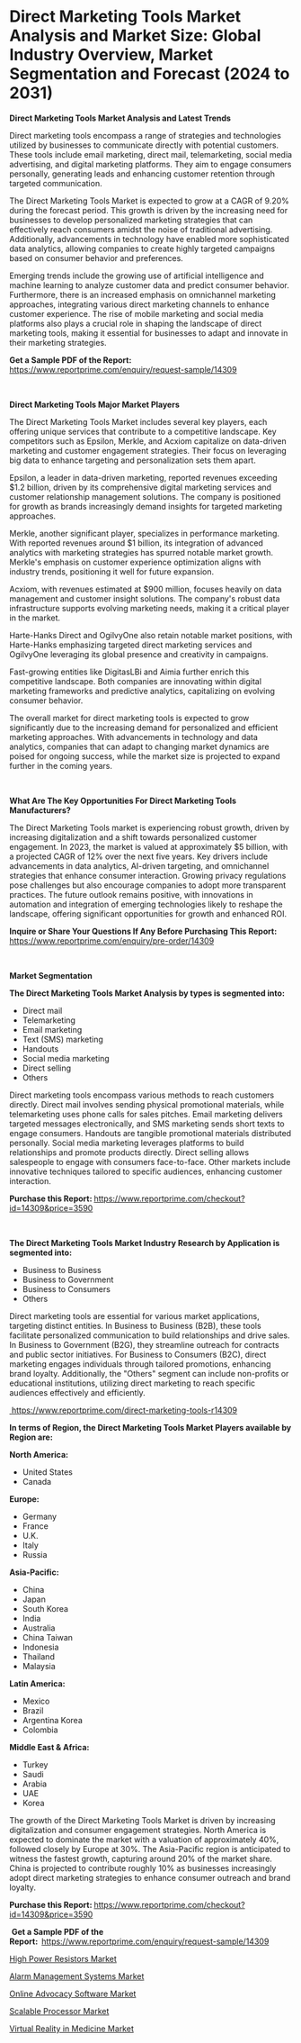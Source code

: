 <p><h1>Direct Marketing Tools Market Analysis and Market Size: Global Industry Overview, Market Segmentation and Forecast (2024 to 2031)</h1></p><p><strong>Direct Marketing Tools Market Analysis and Latest Trends</strong></p>
<p><p>Direct marketing tools encompass a range of strategies and technologies utilized by businesses to communicate directly with potential customers. These tools include email marketing, direct mail, telemarketing, social media advertising, and digital marketing platforms. They aim to engage consumers personally, generating leads and enhancing customer retention through targeted communication.</p><p>The Direct Marketing Tools Market is expected to grow at a CAGR of 9.20% during the forecast period. This growth is driven by the increasing need for businesses to develop personalized marketing strategies that can effectively reach consumers amidst the noise of traditional advertising. Additionally, advancements in technology have enabled more sophisticated data analytics, allowing companies to create highly targeted campaigns based on consumer behavior and preferences.</p><p>Emerging trends include the growing use of artificial intelligence and machine learning to analyze customer data and predict consumer behavior. Furthermore, there is an increased emphasis on omnichannel marketing approaches, integrating various direct marketing channels to enhance customer experience. The rise of mobile marketing and social media platforms also plays a crucial role in shaping the landscape of direct marketing tools, making it essential for businesses to adapt and innovate in their marketing strategies.</p></p>
<p><strong>Get a Sample PDF of the Report:&nbsp;</strong> <a href="https://www.reportprime.com/enquiry/request-sample/14309?utm_campaign=9&utm_medium=2&utm_source=Github&utm_content=ia&utm_term=16112024&utm_id=direct-marketing-tools">https://www.reportprime.com/enquiry/request-sample/14309</a></p>
<p>&nbsp;</p>
<p><strong>Direct Marketing Tools Major Market Players</strong></p>
<p><p>The Direct Marketing Tools Market includes several key players, each offering unique services that contribute to a competitive landscape. Key competitors such as Epsilon, Merkle, and Acxiom capitalize on data-driven marketing and customer engagement strategies. Their focus on leveraging big data to enhance targeting and personalization sets them apart.</p><p>Epsilon, a leader in data-driven marketing, reported revenues exceeding $1.2 billion, driven by its comprehensive digital marketing services and customer relationship management solutions. The company is positioned for growth as brands increasingly demand insights for targeted marketing approaches.</p><p>Merkle, another significant player, specializes in performance marketing. With reported revenues around $1 billion, its integration of advanced analytics with marketing strategies has spurred notable market growth. Merkle's emphasis on customer experience optimization aligns with industry trends, positioning it well for future expansion.</p><p>Acxiom, with revenues estimated at $900 million, focuses heavily on data management and customer insight solutions. The company's robust data infrastructure supports evolving marketing needs, making it a critical player in the market.</p><p>Harte-Hanks Direct and OgilvyOne also retain notable market positions, with Harte-Hanks emphasizing targeted direct marketing services and OgilvyOne leveraging its global presence and creativity in campaigns. </p><p>Fast-growing entities like DigitasLBi and Aimia further enrich this competitive landscape. Both companies are innovating within digital marketing frameworks and predictive analytics, capitalizing on evolving consumer behavior.</p><p>The overall market for direct marketing tools is expected to grow significantly due to the increasing demand for personalized and efficient marketing approaches. With advancements in technology and data analytics, companies that can adapt to changing market dynamics are poised for ongoing success, while the market size is projected to expand further in the coming years.</p></p>
<p>&nbsp;</p>
<p><strong>What Are The Key Opportunities For Direct Marketing Tools Manufacturers?</strong></p>
<p><p>The Direct Marketing Tools market is experiencing robust growth, driven by increasing digitalization and a shift towards personalized customer engagement. In 2023, the market is valued at approximately $5 billion, with a projected CAGR of 12% over the next five years. Key drivers include advancements in data analytics, AI-driven targeting, and omnichannel strategies that enhance consumer interaction. Growing privacy regulations pose challenges but also encourage companies to adopt more transparent practices. The future outlook remains positive, with innovations in automation and integration of emerging technologies likely to reshape the landscape, offering significant opportunities for growth and enhanced ROI.</p></p>
<p><strong>Inquire or Share Your Questions If Any Before Purchasing This Report:</strong> <a href="https://www.reportprime.com/enquiry/pre-order/14309?utm_campaign=9&utm_medium=2&utm_source=Github&utm_content=ia&utm_term=16112024&utm_id=direct-marketing-tools">https://www.reportprime.com/enquiry/pre-order/14309</a></p>
<p>&nbsp;</p>
<p><strong>Market Segmentation</strong></p>
<p><strong>The Direct Marketing Tools Market Analysis by types is segmented into:</strong></p>
<p><ul><li>Direct mail</li><li>Telemarketing</li><li>Email marketing</li><li>Text (SMS) marketing</li><li>Handouts</li><li>Social media marketing</li><li>Direct selling</li><li>Others</li></ul></p>
<p><p>Direct marketing tools encompass various methods to reach customers directly. Direct mail involves sending physical promotional materials, while telemarketing uses phone calls for sales pitches. Email marketing delivers targeted messages electronically, and SMS marketing sends short texts to engage consumers. Handouts are tangible promotional materials distributed personally. Social media marketing leverages platforms to build relationships and promote products directly. Direct selling allows salespeople to engage with consumers face-to-face. Other markets include innovative techniques tailored to specific audiences, enhancing customer interaction.</p></p>
<p><strong>Purchase this Report:&nbsp;</strong><a href="https://www.reportprime.com/checkout?id=14309&price=3590&utm_campaign=9&utm_medium=2&utm_source=Github&utm_content=ia&utm_term=16112024&utm_id=direct-marketing-tools">https://www.reportprime.com/checkout?id=14309&price=3590</a></p>
<p>&nbsp;</p>
<p><strong>The Direct Marketing Tools Market Industry Research by Application is segmented into:</strong></p>
<p><ul><li>Business to Business</li><li>Business to Government</li><li>Business to Consumers</li><li>Others</li></ul></p>
<p><p>Direct marketing tools are essential for various market applications, targeting distinct entities. In Business to Business (B2B), these tools facilitate personalized communication to build relationships and drive sales. In Business to Government (B2G), they streamline outreach for contracts and public sector initiatives. For Business to Consumers (B2C), direct marketing engages individuals through tailored promotions, enhancing brand loyalty. Additionally, the "Others" segment can include non-profits or educational institutions, utilizing direct marketing to reach specific audiences effectively and efficiently.</p></p>
<p><a href="https://www.reportprime.com/direct-marketing-tools-r14309?utm_campaign=9&utm_medium=2&utm_source=Github&utm_content=ia&utm_term=16112024&utm_id=direct-marketing-tools">&nbsp;https://www.reportprime.com/direct-marketing-tools-r14309</a></p>
<p><strong>In terms of Region, the Direct Marketing Tools Market Players available by Region are:</strong></p>
<p>
    <p> <strong> North America: </strong>
        <ul>
            <li>United States</li>
            <li>Canada</li>
        </ul>
        </p> 
    <p> <strong> Europe: </strong>
        <ul>
            <li>Germany</li>
            <li>France</li>
            <li>U.K.</li>
            <li>Italy</li>
            <li>Russia</li>
        </ul>
        </p> 
    <p> <strong> Asia-Pacific: </strong>
        <ul>
            <li>China</li>
            <li>Japan</li>
            <li>South Korea</li>
            <li>India</li>
            <li>Australia</li>
            <li>China Taiwan</li>
            <li>Indonesia</li>
            <li>Thailand</li>
            <li>Malaysia</li>
        </ul>
        </p> 
    <p> <strong> Latin America: </strong>
        <ul>
            <li>Mexico</li>
            <li>Brazil</li>
            <li>Argentina Korea</li>
            <li>Colombia</li>
        </ul>
        </p> 
    <p> <strong> Middle East & Africa: </strong>
        <ul>
            <li>Turkey</li>
            <li>Saudi</li>
            <li>Arabia</li>
            <li>UAE</li>
            <li>Korea</li>
        </ul>
    </p>
    </p>
<p><p>The growth of the Direct Marketing Tools Market is driven by increasing digitalization and consumer engagement strategies. North America is expected to dominate the market with a valuation of approximately 40%, followed closely by Europe at 30%. The Asia-Pacific region is anticipated to witness the fastest growth, capturing around 20% of the market share. China is projected to contribute roughly 10% as businesses increasingly adopt direct marketing strategies to enhance consumer outreach and brand loyalty.</p></p>
<p><strong>Purchase this Report: </strong><a href="https://www.reportprime.com/checkout?id=14309&price=3590&utm_campaign=9&utm_medium=2&utm_source=Github&utm_content=ia&utm_term=16112024&utm_id=direct-marketing-tools">https://www.reportprime.com/checkout?id=14309&price=3590</a></p>
<p>&nbsp;<strong>Get a Sample PDF of the Report:&nbsp;&nbsp;</strong><a href="https://www.reportprime.com/enquiry/request-sample/14309?utm_campaign=9&utm_medium=2&utm_source=Github&utm_content=ia&utm_term=16112024&utm_id=direct-marketing-tools">https://www.reportprime.com/enquiry/request-sample/14309</a></p>
<p><strong></strong></p>
<p><p><a href="https://www.linkedin.com/pulse/high-power-resistors-market-share-analysis-growth-trends-aqi2c?utm_campaign=9&utm_medium=2&utm_source=Github&utm_content=ia&utm_term=16112024&utm_id=direct-marketing-tools">High Power Resistors Market</a></p><p><a href="https://github.com/PeterParrish5/Market-Research-Report-List-7/blob/main/alarm-management-systems-market.md?utm_campaign=9&utm_medium=2&utm_source=Github&utm_content=ia&utm_term=16112024&utm_id=direct-marketing-tools">Alarm Management Systems Market</a></p><p><a href="https://github.com/AfsanaMia652/Market-Research-Report-List-1/blob/main/online-advocacy-software-market.md?utm_campaign=9&utm_medium=2&utm_source=Github&utm_content=ia&utm_term=16112024&utm_id=direct-marketing-tools">Online Advocacy Software Market</a></p><p><a href="https://www.linkedin.com/pulse/scalable-processor-market-evolution-future-outlook-forecasting-fkkic?utm_campaign=9&utm_medium=2&utm_source=Github&utm_content=ia&utm_term=16112024&utm_id=direct-marketing-tools">Scalable Processor Market</a></p><p><a href="https://issuu.com/reportprime-2/docs/virtual-reality-in-medicine-market-_6921560c4f7d25?utm_campaign=9&utm_medium=2&utm_source=Github&utm_content=ia&utm_term=16112024&utm_id=direct-marketing-tools">Virtual Reality in Medicine Market</a></p></p>
